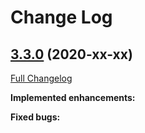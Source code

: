 # Change Log

## [3.3.0](https://github.com/zammad/zammad/tree/3.3.0) (2020-xx-xx)
[Full Changelog](https://github.com/zammad/zammad/compare/3.2.0...3.3.0)

**Implemented enhancements:**




**Fixed bugs:**



